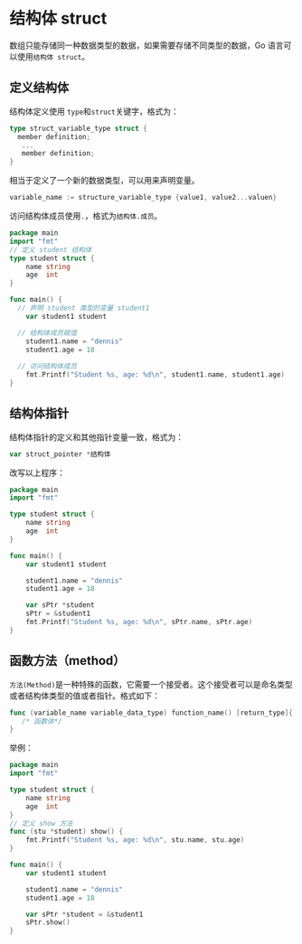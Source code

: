 # 结构体 struct

数组只能存储同一种数据类型的数据，如果需要存储不同类型的数据，Go 语言可以使用`结构体 struct`。

## 定义结构体

结构体定义使用 `type`和`struct`关键字，格式为：

```go
type struct_variable_type struct {
  member definition;
   ...
   member definition;
}
```

相当于定义了一个新的数据类型，可以用来声明变量。

```go
variable_name := structure_variable_type {value1, value2...valuen}
```

访问结构体成员使用`.`，格式为`结构体.成员`。

```go
package main
import "fmt"
// 定义 student 结构体
type student struct {
	name string
	age  int
}

func main() {
  // 声明 student 类型的变量 student1
	var student1 student

  // 结构体成员赋值
	student1.name = "dennis"
	student1.age = 18
  
  // 访问结构体成员
	fmt.Printf("Student %s, age: %d\n", student1.name, student1.age)
}

```

## 结构体指针

结构体指针的定义和其他指针变量一致，格式为：

```go
var struct_pointer *结构体
```

改写以上程序：

```go
package main
import "fmt"

type student struct {
	name string
	age  int
}

func main() {
	var student1 student

	student1.name = "dennis"
	student1.age = 18

	var sPtr *student
	sPtr = &student1
	fmt.Printf("Student %s, age: %d\n", sPtr.name, sPtr.age)
}
```

## 函数方法（method）

`方法(Method)`是一种特殊的函数，它需要一个接受者。这个接受者可以是命名类型或者结构体类型的值或者指针。格式如下：

```go
func (variable_name variable_data_type) function_name() [return_type]{
   /* 函数体*/
}
```

举例：

```go
package main
import "fmt"

type student struct {
	name string
	age  int
}
// 定义 show 方法
func (stu *student) show() {
	fmt.Printf("Student %s, age: %d\n", stu.name, stu.age)
}

func main() {
	var student1 student

	student1.name = "dennis"
	student1.age = 18

	var sPtr *student = &student1
	sPtr.show()
}

```

